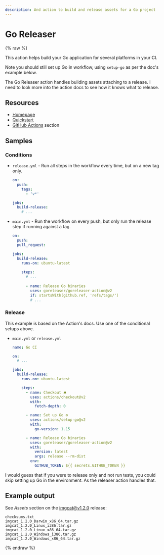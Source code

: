 ```yaml
---
description: And action to build and release assets for a Go project
---
```

# Go Releaser

{% raw %}

This action helps build your Go application for several platforms in your CI.

Note you should still set up Go in workflow, using `setup-go` as per the doc's example below.

The Go Releaser action handles building assets attaching to a release. I need to look more into the action docs to see how it knows what to release.


## Resources

- [Homepage](https://goreleaser.com/)
- [Quickstart](https://goreleaser.com/quick-start/)
- [GitHub Actions](https://goreleaser.com/ci/actions/) section


## Samples

### Conditions

- `release.yml` - Run all steps in the workflow every time, but on a new tag only.
    ```yaml
    on:
      push:
        tags:
          - 'v*'

    jobs:
      build-release:
        # ...
    ```
- `main.yml` - Run the workflow on every push, but only run the release step if running against a tag.
    ```yaml
    on:
      push:
      pull_request:
    
    jobs:
      build-release:
        runs-on: ubuntu-latest
      
        steps:
          # ...
          
          - name: Release Go binaries
            uses: goreleaser/goreleaser-action@v2
            if: startsWith(github.ref, 'refs/tags/')
            # ...
    ```

### Release

This example is based on the Action's docs. Use one of the conditional setups above.

- `main.yml` or `release.yml`
    ```yaml
    name: Go CI
    
    on:
      # ...

    jobs:
      build-release:
        runs-on: ubuntu-latest

        steps:
          - name: Checkout 🛎
            uses: actions/checkout@v2
            with:
              fetch-depth: 0

          - name: Set up Go ⚙️
            uses: actions/setup-go@v2
            with:
              go-version: 1.15

          - name: Release Go binaries
            uses: goreleaser/goreleaser-action@v2
            with:
              version: latest
              args: release --rm-dist
            env:
              GITHUB_TOKEN: ${{ secrets.GITHUB_TOKEN }}
    ```
    
I would guess that if you were to release only and not run tests, you could skip setting up Go in the environment. As the releaser action handles that.


## Example output

See _Assets_ section on the [imgcat@v1.2.0](https://github.com/trashhalo/imgcat/releases/tag/v1.2.0) release:

```
checksums.txt
imgcat_1.2.0_Darwin_x86_64.tar.gz
imgcat_1.2.0_Linux_i386.tar.gz
imgcat_1.2.0_Linux_x86_64.tar.gz
imgcat_1.2.0_Windows_i386.tar.gz
imgcat_1.2.0_Windows_x86_64.tar.gz
```

{% endraw %}
